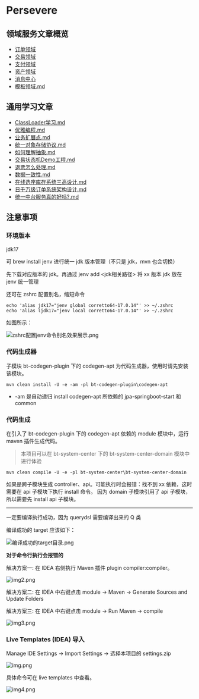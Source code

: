 # Persevere

## 领域服务文章概览

- [订单领域](bt-system-center/bt-system-center-domain/src/main/java/com/bantanger/domain/trade/order/订单领域.md)
- [交易领域](bt-system-center/bt-system-center-domain/src/main/java/com/bantanger/domain/trade/交易领域.md)
- [支付领域](bt-system-center/bt-system-center-domain/src/main/java/com/bantanger/domain/pay/支付领域.md)
- [资产领域](bt-system-center/bt-system-center-domain/src/main/java/com/bantanger/domain/asset/资产领域.md)
- [消息中心](bt-system-center/bt-system-center-domain/src/main/java/com/bantanger/domain/message/消息领域.md)
- [模板领域.md](bt-system-center/bt-system-center-domain/src/main/java/com/bantanger/domain/template/模板领域.md)

## 通用学习文章

- [ClassLoader学习.md](bt-practise/elegant-practise/ClassLoader学习.md)
- [优雅编程.md](bt-practise/elegant-practise/优雅编程.md)
- [业务扩展点.md](bt-common-starters/bt-extension-spring-boot-starter/业务扩展点.md)
- [统一对象存储协议.md](bt-common-starters/bt-oss-spring-boot-starter/统一对象存储协议.md)
- [如何理解抽象.md](docs/如何理解抽象.md)
- [交易状态机Demo工程.md](bt-system-center/bt-system-center-app/src/test/java/com/bantanger/test/trade/statemachine/交易状态机Demo工程.md)
- [退票怎么处理.md](bt-system-center/bt-system-center-domain/src/main/java/com/bantanger/domain/pay/退票怎么处理.md)
- [数据一致性.md](docs/数据一致性.md)
- [在线选座库存系统三高设计.md](docs/在线选座库存系统三高设计.md)
- [日千万级订单系统架构设计.md](bt-system-center/bt-system-center-domain/src/main/java/com/bantanger/domain/trade/order/日千万级订单系统架构设计.md)
- [统一中台服务真的好吗?.md](docs/统一中台服务真的好吗?.md)

## 注意事项

### 环境版本

jdk17

可 brew install jenv 进行统一 jdk 版本管理（不只是 jdk，mvn 也会切换）

先下载对应版本的 jdk。再通过 jenv add <jdk相关路径> 将 xx 版本 jdk 放在 jenv 统一管理

还可在 zshrc 配置别名，缩短命令
```shell
echo 'alias jdk17="jenv global corretto64-17.0.14"' >> ~/.zshrc
echo 'alias ljdk17="jenv local corretto64-17.0.14"' >> ~/.zshrc
```

如图所示：

![zshrc配置jenv命令别名效果展示.png](docs/photo/zshrc配置jenv命令别名效果展示.png)

### 代码生成器

子模块 bt-codegen-plugin 下的 codegen-apt 为代码生成器，使用时请先安装该模块。

```shell
mvn clean install -U -e -am -pl bt-codegen-plugin\codegen-apt
```
- -am 是自动递归 install codegen-apt 所依赖的 jpa-springboot-start 和 common

### 代码生成

在引入了 bt-codegen-plugin 下的 codegen-apt 依赖的 module 模块中，运行 maven 插件生成代码。

> 本项目可以在 bt-system-center 下的 bt-system-center-domain 模块中进行体验

```shell
mvn clean compile -U -e -pl bt-system-center\bt-system-center-domain
```

如果是跨子模块生成 controller、api。可能执行时会报错：找不到 xx 依赖，这时需要在 api 子模块下执行 install 命令。
因为 domain 子模块引用了 api 子模块，所以需要先 install api 子模块。

---

一定要编译执行成功，因为 querydsl 需要编译出来的 Q 类

编译成功的 target 应该如下：

![编译成功的target目录.png](docs/photo/编译成功的target目录.png)

**对于命令行执行会报错的**

解决方案一: 在 IDEA 右侧执行 Maven 插件 plugin compiler:compiler。

![img2.png](docs/photo/img2.png)

解决方案二: 在 IDEA 中右键点击 module -> Maven -> Generate Sources and Update Folders

解决方案三: 在 IDEA 中右键点击 module -> Run Maven -> compile

![img3.png](docs/photo/img3.png)

### Live Templates (IDEA) 导入

Manage IDE Settings -> Import Settings -> 选择本项目的 settings.zip 

![img.png](docs/photo/img.png)

具体命令可在 live templates 中查看。

![img4.png](docs/photo/img4.png)